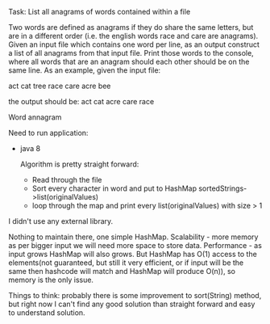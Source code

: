 Task:
List all anagrams of words contained within a file

Two words are defined as anagrams if they do share the same letters, but are in a different order (i.e. the english words race and care are anagrams).
Given an input file which contains one word per line, as an output construct a list of all anagrams from that input file. Print those words to the console, where all words that are an anagram should each other should be on the same line.
As an example, given the input file:

act
cat
tree
race
care
acre
bee

the output should be:
act cat
acre care race

Word annagram

Need to run application:
 - java 8

    Algorithm is pretty straight forward:
    - Read through the file
    - Sort every character in word and put to HashMap sortedStrings->list(originalValues)
    - loop through the map and print every list(originalValues) with size > 1

I didn't use any external library.

Nothing to maintain there, one simple HashMap.
Scalability - more memory as per bigger input we will need more space to store data.
Performance - as input grows HashMap will also grows. But HashMap has O(1) access to the elements(not guaranteed,
              but still it very efficient, or if input will be the same then hashcode will match and HashMap
              will produce O(n)), so memory is the only issue.


Things to think: probably there is some improvement to sort(String) method, but right now I can't find any good solution
 than straight forward and easy to understand solution.